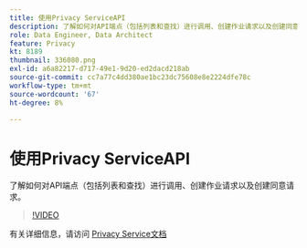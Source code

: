 ```yaml
---
title: 使用Privacy ServiceAPI
description: 了解如何对API端点（包括列表和查找）进行调用、创建作业请求以及创建同意请求。
role: Data Engineer, Data Architect
feature: Privacy
kt: 8189
thumbnail: 336080.png
exl-id: a6a82217-d717-49e1-9d20-ed2dacd218ab
source-git-commit: cc7a77c4dd380ae1bc23dc75608e8e2224dfe78c
workflow-type: tm+mt
source-wordcount: '67'
ht-degree: 8%

---
```



# 使用Privacy ServiceAPI

了解如何对API端点（包括列表和查找）进行调用、创建作业请求以及创建同意请求。

>[!VIDEO](https://video.tv.adobe.com/v/336080?quality=12&learn=on)

有关详细信息，请访问 [Privacy Service文档](https://experienceleague.adobe.com/docs/experience-platform/privacy/home.html?lang=zh-Hans)